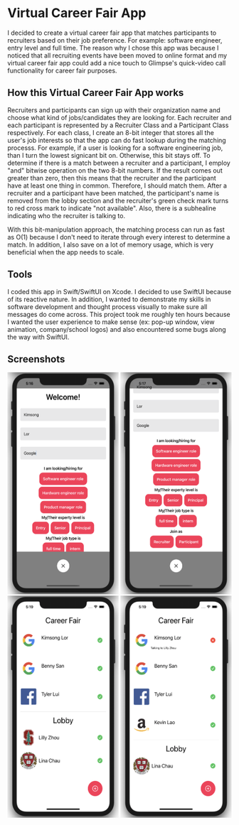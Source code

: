 Virtual Career Fair App
===================================
I decided to create a virtual career fair app that matches participants to recruiters based on their job preference.
For example: software engineer, entry level and full time. The reason why I chose this app was because I noticed that all recruiting events have been moved to online format and my virtual career fair app could add a nice touch to Glimpse's quick-video call functionality for career fair purposes. 

## How this Virtual Career Fair App works
Recruiters and participants can sign up with their organization name and choose what kind of jobs/candidates they are looking for. Each recruiter and each participant is represented by a Recruiter Class and a Participant Class respectively. For each class, I create an 8-bit integer that stores all the user's job interests so that the app can do fast lookup during the matching processs. For example, if a user is looking for a software engineering job, than I turn the lowest signicant bit on. Otherwise, this bit stays off. To determine if there is a match between a recruiter and a participant, I employ "and" bitwise operation on the two 8-bit numbers. If the result comes out greater than zero, then this means that the recruiter and the participant have at least one thing in common. Therefore, I should match them. After a recruiter and a participant have been matched, the participant's name is removed from the lobby section and the recruiter's green check mark turns to red cross mark to indicate "not available". Also, there is a subhealine indicating who the recruiter is talking to. 

With this bit-manipulation approach, the matching process can run as fast as O(1) because I don't need to iterate through every interest to determine a match. In addition, I also save on a lot of memory usage, which is very beneficial when the app needs to scale.

## Tools
I coded this app in Swift/SwiftUI on Xcode. I decided to use SwiftUI because of its reactive nature. In addition, I wanted to demonstrate my skills in software development and thought process visually to make sure all messages do come across. 
This project took me roughly ten hours because I wanted the user experience to make sense (ex: pop-up window, view animation, company/school logos) and also encountered some bugs along the way with SwiftUI. 

Screenshots
------------
<img src="https://github.com/lillyzh/VirtualCareerFairApp/blob/main/Images/Screen%20Shot%202020-10-11%20at%205.16.55%20PM.png" height="500" width="250">
<img src="https://github.com/lillyzh/VirtualCareerFairApp/blob/main/Images/Screen%20Shot%202020-10-11%20at%205.17.04%20PM.png" height="500" width="250">
<img src="https://github.com/lillyzh/VirtualCareerFairApp/blob/main/Images/Screen%20Shot%202020-10-11%20at%205.19.05%20PM.png" height="500" width="250">
<img src="https://github.com/lillyzh/VirtualCareerFairApp/blob/main/Images/Screen%20Shot%202020-10-11%20at%205.19.56%20PM.png" height="500" width="250">
